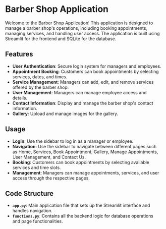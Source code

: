 
# Barber Shop Application

Welcome to the Barber Shop Application! This application is designed to manage a barber shop's operations, including booking appointments, managing services, and handling user access. The application is built using Streamlit for the frontend and SQLite for the database.

## Features

- **User Authentication**: Secure login system for managers and employees.
- **Appointment Booking**: Customers can book appointments by selecting services, dates, and times.
- **Service Management**: Managers can add, edit, and remove services offered by the barber shop.
- **User Management**: Managers can manage employee access and details.
- **Contact Information**: Display and manage the barber shop's contact information.
- **Gallery**: Upload and manage images for the gallery.

## Usage

- **Login**: Use the sidebar to log in as a manager or employee.
- **Navigation**: Use the sidebar to navigate between different pages such as Home, Services, Book Appointment, Gallery, Manage Appointments, User Management, and Contact Us.
- **Booking**: Customers can book appointments by selecting available services and time slots.
- **Management**: Managers can manage appointments, services, and user access through the respective pages.

## Code Structure

- **`app.py`**: Main application file that sets up the Streamlit interface and handles navigation.
- **`functions.py`**: Contains all the backend logic for database operations and page functionalities.
